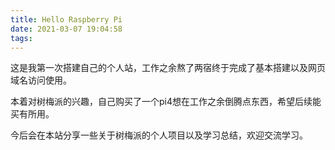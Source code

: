 ```yaml
---
title: Hello Raspberry Pi
date: 2021-03-07 19:04:58
tags:
---
```


这是我第一次搭建自己的个人站，工作之余熬了两宿终于完成了基本搭建以及网页域名访问使用。

本着对树梅派的兴趣，自己购买了一个pi4想在工作之余倒腾点东西，希望后续能买有所用。

今后会在本站分享一些关于树梅派的个人项目以及学习总结，欢迎交流学习。
